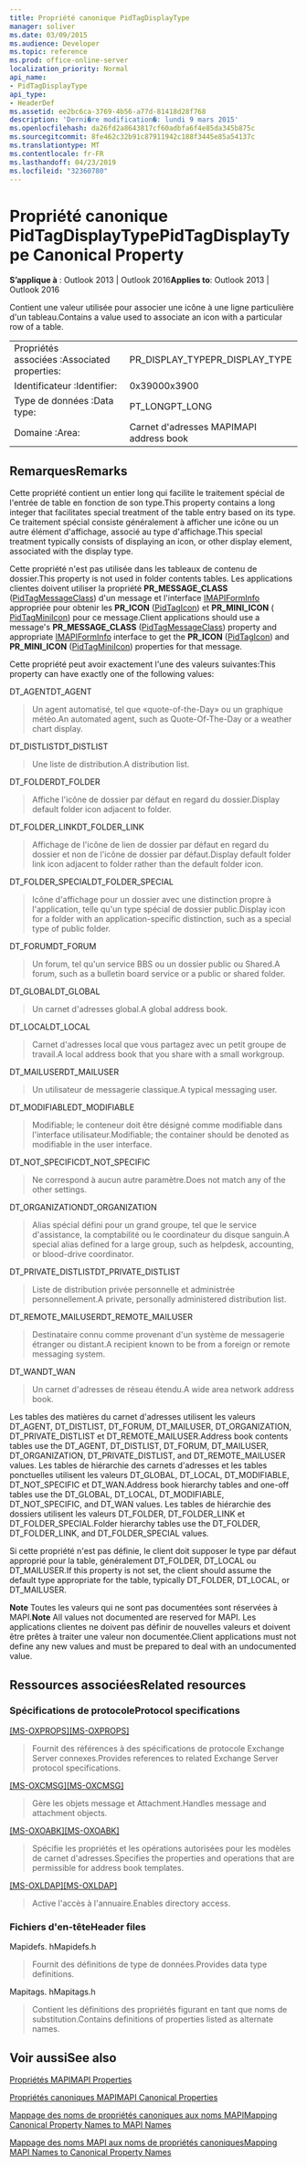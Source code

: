 ```yaml
---
title: Propriété canonique PidTagDisplayType
manager: soliver
ms.date: 03/09/2015
ms.audience: Developer
ms.topic: reference
ms.prod: office-online-server
localization_priority: Normal
api_name:
- PidTagDisplayType
api_type:
- HeaderDef
ms.assetid: ee2bc6ca-3769-4b56-a77d-81418d28f768
description: 'Derni�re modification�: lundi 9 mars 2015'
ms.openlocfilehash: da26fd2a8643817cf60adbfa6f4e85da345b875c
ms.sourcegitcommit: 8fe462c32b91c87911942c188f3445e85a54137c
ms.translationtype: MT
ms.contentlocale: fr-FR
ms.lasthandoff: 04/23/2019
ms.locfileid: "32360780"
---
```

# <a name="pidtagdisplaytype-canonical-property"></a><span data-ttu-id="7fc7a-103">Propriété canonique PidTagDisplayType</span><span class="sxs-lookup"><span data-stu-id="7fc7a-103">PidTagDisplayType Canonical Property</span></span>

  
  
<span data-ttu-id="7fc7a-104">**S’applique à** : Outlook 2013 | Outlook 2016</span><span class="sxs-lookup"><span data-stu-id="7fc7a-104">**Applies to**: Outlook 2013 | Outlook 2016</span></span> 
  
<span data-ttu-id="7fc7a-105">Contient une valeur utilisée pour associer une icône à une ligne particulière d'un tableau.</span><span class="sxs-lookup"><span data-stu-id="7fc7a-105">Contains a value used to associate an icon with a particular row of a table.</span></span> 
  
|||
|:-----|:-----|
|<span data-ttu-id="7fc7a-106">Propriétés associées :</span><span class="sxs-lookup"><span data-stu-id="7fc7a-106">Associated properties:</span></span>  <br/> |<span data-ttu-id="7fc7a-107">PR_DISPLAY_TYPE</span><span class="sxs-lookup"><span data-stu-id="7fc7a-107">PR_DISPLAY_TYPE</span></span>  <br/> |
|<span data-ttu-id="7fc7a-108">Identificateur :</span><span class="sxs-lookup"><span data-stu-id="7fc7a-108">Identifier:</span></span>  <br/> |<span data-ttu-id="7fc7a-109">0x3900</span><span class="sxs-lookup"><span data-stu-id="7fc7a-109">0x3900</span></span>  <br/> |
|<span data-ttu-id="7fc7a-110">Type de données :</span><span class="sxs-lookup"><span data-stu-id="7fc7a-110">Data type:</span></span>  <br/> |<span data-ttu-id="7fc7a-111">PT_LONG</span><span class="sxs-lookup"><span data-stu-id="7fc7a-111">PT_LONG</span></span>  <br/> |
|<span data-ttu-id="7fc7a-112">Domaine :</span><span class="sxs-lookup"><span data-stu-id="7fc7a-112">Area:</span></span>  <br/> |<span data-ttu-id="7fc7a-113">Carnet d'adresses MAPI</span><span class="sxs-lookup"><span data-stu-id="7fc7a-113">MAPI address book</span></span>  <br/> |
   
## <a name="remarks"></a><span data-ttu-id="7fc7a-114">Remarques</span><span class="sxs-lookup"><span data-stu-id="7fc7a-114">Remarks</span></span>

<span data-ttu-id="7fc7a-115">Cette propriété contient un entier long qui facilite le traitement spécial de l'entrée de table en fonction de son type.</span><span class="sxs-lookup"><span data-stu-id="7fc7a-115">This property contains a long integer that facilitates special treatment of the table entry based on its type.</span></span> <span data-ttu-id="7fc7a-116">Ce traitement spécial consiste généralement à afficher une icône ou un autre élément d'affichage, associé au type d'affichage.</span><span class="sxs-lookup"><span data-stu-id="7fc7a-116">This special treatment typically consists of displaying an icon, or other display element, associated with the display type.</span></span> 
  
<span data-ttu-id="7fc7a-117">Cette propriété n'est pas utilisée dans les tableaux de contenu de dossier.</span><span class="sxs-lookup"><span data-stu-id="7fc7a-117">This property is not used in folder contents tables.</span></span> <span data-ttu-id="7fc7a-118">Les applications clientes doivent utiliser la propriété **PR_MESSAGE_CLASS** ([PidTagMessageClass](pidtagmessageclass-canonical-property.md)) d'un message et l'interface [IMAPIFormInfo](imapiforminfoimapiprop.md) appropriée pour obtenir les **PR_ICON** ([PidTagIcon](pidtagicon-canonical-property.md)) et **PR_MINI_ICON** ([ PidTagMiniIcon](pidtagminiicon-canonical-property.md)) pour ce message.</span><span class="sxs-lookup"><span data-stu-id="7fc7a-118">Client applications should use a message's **PR_MESSAGE_CLASS** ([PidTagMessageClass](pidtagmessageclass-canonical-property.md)) property and appropriate [IMAPIFormInfo](imapiforminfoimapiprop.md) interface to get the **PR_ICON** ([PidTagIcon](pidtagicon-canonical-property.md)) and **PR_MINI_ICON** ([PidTagMiniIcon](pidtagminiicon-canonical-property.md)) properties for that message.</span></span> 
  
<span data-ttu-id="7fc7a-119">Cette propriété peut avoir exactement l'une des valeurs suivantes:</span><span class="sxs-lookup"><span data-stu-id="7fc7a-119">This property can have exactly one of the following values:</span></span>
  
<span data-ttu-id="7fc7a-120">DT_AGENT</span><span class="sxs-lookup"><span data-stu-id="7fc7a-120">DT_AGENT</span></span> 
  
> <span data-ttu-id="7fc7a-121">Un agent automatisé, tel que «quote-of-the-Day» ou un graphique météo.</span><span class="sxs-lookup"><span data-stu-id="7fc7a-121">An automated agent, such as Quote-Of-The-Day or a weather chart display.</span></span>
    
<span data-ttu-id="7fc7a-122">DT_DISTLIST</span><span class="sxs-lookup"><span data-stu-id="7fc7a-122">DT_DISTLIST</span></span> 
  
> <span data-ttu-id="7fc7a-123">Une liste de distribution.</span><span class="sxs-lookup"><span data-stu-id="7fc7a-123">A distribution list.</span></span>
    
<span data-ttu-id="7fc7a-124">DT_FOLDER</span><span class="sxs-lookup"><span data-stu-id="7fc7a-124">DT_FOLDER</span></span> 
  
> <span data-ttu-id="7fc7a-125">Affiche l'icône de dossier par défaut en regard du dossier.</span><span class="sxs-lookup"><span data-stu-id="7fc7a-125">Display default folder icon adjacent to folder.</span></span>
    
<span data-ttu-id="7fc7a-126">DT_FOLDER_LINK</span><span class="sxs-lookup"><span data-stu-id="7fc7a-126">DT_FOLDER_LINK</span></span> 
  
> <span data-ttu-id="7fc7a-127">Affichage de l'icône de lien de dossier par défaut en regard du dossier et non de l'icône de dossier par défaut.</span><span class="sxs-lookup"><span data-stu-id="7fc7a-127">Display default folder link icon adjacent to folder rather than the default folder icon.</span></span>
    
<span data-ttu-id="7fc7a-128">DT_FOLDER_SPECIAL</span><span class="sxs-lookup"><span data-stu-id="7fc7a-128">DT_FOLDER_SPECIAL</span></span> 
  
> <span data-ttu-id="7fc7a-129">Icône d'affichage pour un dossier avec une distinction propre à l'application, telle qu'un type spécial de dossier public.</span><span class="sxs-lookup"><span data-stu-id="7fc7a-129">Display icon for a folder with an application-specific distinction, such as a special type of public folder.</span></span>
    
<span data-ttu-id="7fc7a-130">DT_FORUM</span><span class="sxs-lookup"><span data-stu-id="7fc7a-130">DT_FORUM</span></span> 
  
> <span data-ttu-id="7fc7a-131">Un forum, tel qu'un service BBS ou un dossier public ou Shared.</span><span class="sxs-lookup"><span data-stu-id="7fc7a-131">A forum, such as a bulletin board service or a public or shared folder.</span></span>
    
<span data-ttu-id="7fc7a-132">DT_GLOBAL</span><span class="sxs-lookup"><span data-stu-id="7fc7a-132">DT_GLOBAL</span></span> 
  
> <span data-ttu-id="7fc7a-133">Un carnet d'adresses global.</span><span class="sxs-lookup"><span data-stu-id="7fc7a-133">A global address book.</span></span>
    
<span data-ttu-id="7fc7a-134">DT_LOCAL</span><span class="sxs-lookup"><span data-stu-id="7fc7a-134">DT_LOCAL</span></span> 
  
> <span data-ttu-id="7fc7a-135">Carnet d'adresses local que vous partagez avec un petit groupe de travail.</span><span class="sxs-lookup"><span data-stu-id="7fc7a-135">A local address book that you share with a small workgroup.</span></span>
    
<span data-ttu-id="7fc7a-136">DT_MAILUSER</span><span class="sxs-lookup"><span data-stu-id="7fc7a-136">DT_MAILUSER</span></span> 
  
> <span data-ttu-id="7fc7a-137">Un utilisateur de messagerie classique.</span><span class="sxs-lookup"><span data-stu-id="7fc7a-137">A typical messaging user.</span></span>
    
<span data-ttu-id="7fc7a-138">DT_MODIFIABLE</span><span class="sxs-lookup"><span data-stu-id="7fc7a-138">DT_MODIFIABLE</span></span> 
  
> <span data-ttu-id="7fc7a-139">Modifiable; le conteneur doit être désigné comme modifiable dans l'interface utilisateur.</span><span class="sxs-lookup"><span data-stu-id="7fc7a-139">Modifiable; the container should be denoted as modifiable in the user interface.</span></span>
    
<span data-ttu-id="7fc7a-140">DT_NOT_SPECIFIC</span><span class="sxs-lookup"><span data-stu-id="7fc7a-140">DT_NOT_SPECIFIC</span></span> 
  
> <span data-ttu-id="7fc7a-141">Ne correspond à aucun autre paramètre.</span><span class="sxs-lookup"><span data-stu-id="7fc7a-141">Does not match any of the other settings.</span></span>
    
<span data-ttu-id="7fc7a-142">DT_ORGANIZATION</span><span class="sxs-lookup"><span data-stu-id="7fc7a-142">DT_ORGANIZATION</span></span> 
  
> <span data-ttu-id="7fc7a-143">Alias spécial défini pour un grand groupe, tel que le service d'assistance, la comptabilité ou le coordinateur du disque sanguin.</span><span class="sxs-lookup"><span data-stu-id="7fc7a-143">A special alias defined for a large group, such as helpdesk, accounting, or blood-drive coordinator.</span></span>
    
<span data-ttu-id="7fc7a-144">DT_PRIVATE_DISTLIST</span><span class="sxs-lookup"><span data-stu-id="7fc7a-144">DT_PRIVATE_DISTLIST</span></span> 
  
> <span data-ttu-id="7fc7a-145">Liste de distribution privée personnelle et administrée personnellement.</span><span class="sxs-lookup"><span data-stu-id="7fc7a-145">A private, personally administered distribution list.</span></span>
    
<span data-ttu-id="7fc7a-146">DT_REMOTE_MAILUSER</span><span class="sxs-lookup"><span data-stu-id="7fc7a-146">DT_REMOTE_MAILUSER</span></span> 
  
> <span data-ttu-id="7fc7a-147">Destinataire connu comme provenant d'un système de messagerie étranger ou distant.</span><span class="sxs-lookup"><span data-stu-id="7fc7a-147">A recipient known to be from a foreign or remote messaging system.</span></span>
    
<span data-ttu-id="7fc7a-148">DT_WAN</span><span class="sxs-lookup"><span data-stu-id="7fc7a-148">DT_WAN</span></span> 
  
> <span data-ttu-id="7fc7a-149">Un carnet d'adresses de réseau étendu.</span><span class="sxs-lookup"><span data-stu-id="7fc7a-149">A wide area network address book.</span></span>
    
<span data-ttu-id="7fc7a-150">Les tables des matières du carnet d'adresses utilisent les valeurs DT_AGENT, DT_DISTLIST, DT_FORUM, DT_MAILUSER, DT_ORGANIZATION, DT_PRIVATE_DISTLIST et DT_REMOTE_MAILUSER.</span><span class="sxs-lookup"><span data-stu-id="7fc7a-150">Address book contents tables use the DT_AGENT, DT_DISTLIST, DT_FORUM, DT_MAILUSER, DT_ORGANIZATION, DT_PRIVATE_DISTLIST, and DT_REMOTE_MAILUSER values.</span></span> <span data-ttu-id="7fc7a-151">Les tables de hiérarchie des carnets d'adresses et les tables ponctuelles utilisent les valeurs DT_GLOBAL, DT_LOCAL, DT_MODIFIABLE, DT_NOT_SPECIFIC et DT_WAN.</span><span class="sxs-lookup"><span data-stu-id="7fc7a-151">Address book hierarchy tables and one-off tables use the DT_GLOBAL, DT_LOCAL, DT_MODIFIABLE, DT_NOT_SPECIFIC, and DT_WAN values.</span></span> <span data-ttu-id="7fc7a-152">Les tables de hiérarchie des dossiers utilisent les valeurs DT_FOLDER, DT_FOLDER_LINK et DT_FOLDER_SPECIAL.</span><span class="sxs-lookup"><span data-stu-id="7fc7a-152">Folder hierarchy tables use the DT_FOLDER, DT_FOLDER_LINK, and DT_FOLDER_SPECIAL values.</span></span> 
  
<span data-ttu-id="7fc7a-153">Si cette propriété n'est pas définie, le client doit supposer le type par défaut approprié pour la table, généralement DT_FOLDER, DT_LOCAL ou DT_MAILUSER.</span><span class="sxs-lookup"><span data-stu-id="7fc7a-153">If this property is not set, the client should assume the default type appropriate for the table, typically DT_FOLDER, DT_LOCAL, or DT_MAILUSER.</span></span> 
  
 <span data-ttu-id="7fc7a-154">**Note** Toutes les valeurs qui ne sont pas documentées sont réservées à MAPI.</span><span class="sxs-lookup"><span data-stu-id="7fc7a-154">**Note** All values not documented are reserved for MAPI.</span></span> <span data-ttu-id="7fc7a-155">Les applications clientes ne doivent pas définir de nouvelles valeurs et doivent être prêtes à traiter une valeur non documentée.</span><span class="sxs-lookup"><span data-stu-id="7fc7a-155">Client applications must not define any new values and must be prepared to deal with an undocumented value.</span></span> 
  
## <a name="related-resources"></a><span data-ttu-id="7fc7a-156">Ressources associées</span><span class="sxs-lookup"><span data-stu-id="7fc7a-156">Related resources</span></span>

### <a name="protocol-specifications"></a><span data-ttu-id="7fc7a-157">Spécifications de protocole</span><span class="sxs-lookup"><span data-stu-id="7fc7a-157">Protocol specifications</span></span>

<span data-ttu-id="7fc7a-158">[[MS-OXPROPS]](https://msdn.microsoft.com/library/f6ab1613-aefe-447d-a49c-18217230b148%28Office.15%29.aspx)</span><span class="sxs-lookup"><span data-stu-id="7fc7a-158">[[MS-OXPROPS]](https://msdn.microsoft.com/library/f6ab1613-aefe-447d-a49c-18217230b148%28Office.15%29.aspx)</span></span>
  
> <span data-ttu-id="7fc7a-159">Fournit des références à des spécifications de protocole Exchange Server connexes.</span><span class="sxs-lookup"><span data-stu-id="7fc7a-159">Provides references to related Exchange Server protocol specifications.</span></span>
    
<span data-ttu-id="7fc7a-160">[[MS-OXCMSG]](https://msdn.microsoft.com/library/7fd7ec40-deec-4c06-9493-1bc06b349682%28Office.15%29.aspx)</span><span class="sxs-lookup"><span data-stu-id="7fc7a-160">[[MS-OXCMSG]](https://msdn.microsoft.com/library/7fd7ec40-deec-4c06-9493-1bc06b349682%28Office.15%29.aspx)</span></span>
  
> <span data-ttu-id="7fc7a-161">Gère les objets message et Attachment.</span><span class="sxs-lookup"><span data-stu-id="7fc7a-161">Handles message and attachment objects.</span></span>
    
<span data-ttu-id="7fc7a-162">[[MS-OXOABK]](https://msdn.microsoft.com/library/f4cf9b4c-9232-4506-9e71-2270de217614%28Office.15%29.aspx)</span><span class="sxs-lookup"><span data-stu-id="7fc7a-162">[[MS-OXOABK]](https://msdn.microsoft.com/library/f4cf9b4c-9232-4506-9e71-2270de217614%28Office.15%29.aspx)</span></span>
  
> <span data-ttu-id="7fc7a-163">Spécifie les propriétés et les opérations autorisées pour les modèles de carnet d'adresses.</span><span class="sxs-lookup"><span data-stu-id="7fc7a-163">Specifies the properties and operations that are permissible for address book templates.</span></span>
    
<span data-ttu-id="7fc7a-164">[[MS-OXLDAP]](https://msdn.microsoft.com/library/727c090a-f05c-4eed-94aa-565724cfc550%28Office.15%29.aspx)</span><span class="sxs-lookup"><span data-stu-id="7fc7a-164">[[MS-OXLDAP]](https://msdn.microsoft.com/library/727c090a-f05c-4eed-94aa-565724cfc550%28Office.15%29.aspx)</span></span>
  
> <span data-ttu-id="7fc7a-165">Active l'accès à l'annuaire.</span><span class="sxs-lookup"><span data-stu-id="7fc7a-165">Enables directory access.</span></span>
    
### <a name="header-files"></a><span data-ttu-id="7fc7a-166">Fichiers d'en-tête</span><span class="sxs-lookup"><span data-stu-id="7fc7a-166">Header files</span></span>

<span data-ttu-id="7fc7a-167">Mapidefs. h</span><span class="sxs-lookup"><span data-stu-id="7fc7a-167">Mapidefs.h</span></span>
  
> <span data-ttu-id="7fc7a-168">Fournit des définitions de type de données.</span><span class="sxs-lookup"><span data-stu-id="7fc7a-168">Provides data type definitions.</span></span>
    
<span data-ttu-id="7fc7a-169">Mapitags. h</span><span class="sxs-lookup"><span data-stu-id="7fc7a-169">Mapitags.h</span></span>
  
> <span data-ttu-id="7fc7a-170">Contient les définitions des propriétés figurant en tant que noms de substitution.</span><span class="sxs-lookup"><span data-stu-id="7fc7a-170">Contains definitions of properties listed as alternate names.</span></span>
    
## <a name="see-also"></a><span data-ttu-id="7fc7a-171">Voir aussi</span><span class="sxs-lookup"><span data-stu-id="7fc7a-171">See also</span></span>



[<span data-ttu-id="7fc7a-172">Propriétés MAPI</span><span class="sxs-lookup"><span data-stu-id="7fc7a-172">MAPI Properties</span></span>](mapi-properties.md)
  
[<span data-ttu-id="7fc7a-173">Propriétés canoniques MAPI</span><span class="sxs-lookup"><span data-stu-id="7fc7a-173">MAPI Canonical Properties</span></span>](mapi-canonical-properties.md)
  
[<span data-ttu-id="7fc7a-174">Mappage des noms de propriétés canoniques aux noms MAPI</span><span class="sxs-lookup"><span data-stu-id="7fc7a-174">Mapping Canonical Property Names to MAPI Names</span></span>](mapping-canonical-property-names-to-mapi-names.md)
  
[<span data-ttu-id="7fc7a-175">Mappage des noms MAPI aux noms de propriétés canoniques</span><span class="sxs-lookup"><span data-stu-id="7fc7a-175">Mapping MAPI Names to Canonical Property Names</span></span>](mapping-mapi-names-to-canonical-property-names.md)

